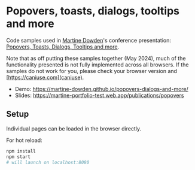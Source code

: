 # Popovers, toasts, dialogs, tooltips and more

Code samples used in [Martine Dowden](https://martine.dev)'s conference presentation: [Popovers, Toasts, Dialogs, Tooltips and more](https://martine.dev/publications/popovers).

Note that as off putting these samples together (May 2024), much of the functionality presented is not fully implemented across all browsers. If the samples do not work for you, please check your browser version and [https://caniuse.com](caniuse).

* Demo: https://martine-dowden.github.io/popovers-dialogs-and-more/
* Slides: https://martine-portfolio-test.web.app/publications/popovers

## Setup

Individual pages can be loaded in the browser directly.

For hot reload:

```bash
npm install
npm start
# will launch on localhost:8080
```
